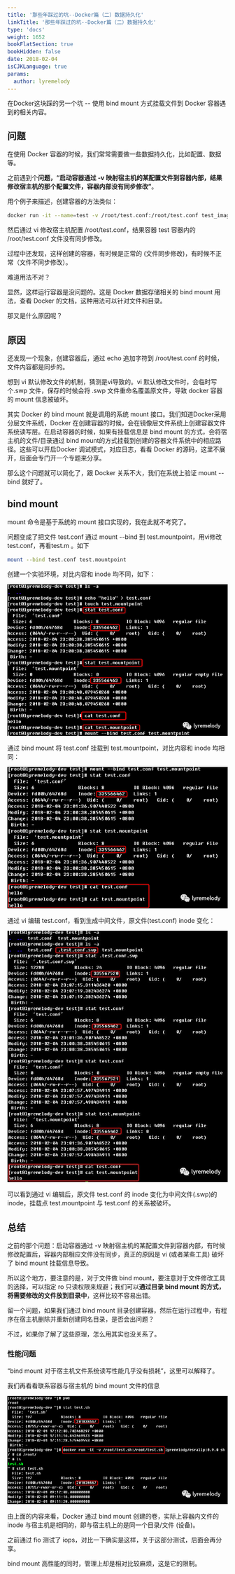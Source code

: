 ```yaml
---
title: '那些年踩过的坑--Docker篇（二）数据持久化'
linkTitle: '那些年踩过的坑--Docker篇（二）数据持久化'
type: 'docs'
weight: 1652
bookFlatSection: true
bookHidden: false
date: 2018-02-04
isCJKLanguage: true
params:
  author: lyremelody
---
```


在Docker这块踩的另一个坑 -- 使用 bind mount 方式挂载文件到 Docker 容器遇到的相关内容。

## **问题**

在使用 Docker 容器的时候，我们常常需要做一些数据持久化，比如配置、数据等。

之前遇到个**问题，“启动容器通过 -v 映射宿主机的某配置文件到容器内部，结果修改宿主机的那个配置文件，容器内部没有同步修改”**。

用个例子来描述，创建容器的方法类似：

```bash
docker run -it --name=test -v /root/test.conf:/root/test.conf test_images:1.0
```

然后通过 vi 修改宿主机配置 /root/test.conf，结果容器 test 容器内的 /root/test.conf 文件没有同步修改。

过程中还发现，这样创建的容器，有时候是正常的 (文件同步修改)，有时候不正常（文件不同步修改）。

难道用法不对？

显然，这样运行容器是没问题的。这是 Docker 数据存储相关的 bind mount 用法，查看 Docker 的文档，这种用法可以针对文件和目录。

那又是什么原因呢？

## **原因**

还发现一个现象，创建容器后，通过 echo 追加字符到 /root/test.conf 的时候，文件内容都是同步的。

想到 vi 默认修改文件的机制，猜测是vi导致的。vi 默认修改文件时，会临时写个.swp 文件，保存的时候会将 .swp 文件重命名覆盖原文件，导致 docker 容器的 mount 信息被破坏。

其实 Docker 的 bind mount 就是调用的系统 mount 接口。我们知道Docker采用分层文件系统，Docker 在创建容器的时候，会在镜像层文件系统上创建容器文件系统读写层。在启动容器的时候，如果有挂载信息是 bind mount 的方式，会将宿主机的文件/目录通过 bind mount的方式挂载到创建的容器文件系统中的相应路径。这些可以开启Docker 调试模式，对应日志，看看 Docker 的源码，这里不展开，后面会专门开一个专题来分享。

那么这个问题就可以简化了，跟 Docker 关系不大，我们在系统上验证 mount --bind 就好了。

## **bind mount**

mount 命令是基于系统的 mount 接口实现的，我在此就不考究了。

问题变成了把文件 test.conf 通过 mount --bind 到 test.mountpoint，用vi修改 test.conf，再看test.m 。如下

```bash
mount --bind test.conf test.mountpoint
```

创建一个实验环境，对比内容和 inode 均不同，如下：

<div align=center><img src="./images/docker-practice-20180204-01.png"></div>

通过 bind mount 将 test.conf 挂载到 test.mountpoint，对比内容和 inode 均相同：

<div align=center><img src="./images/docker-practice-20180204-02.png"></div>

通过 vi 编辑 test.conf，看到生成中间文件，原文件\(test.conf\) inode 变化：

<div align=center><img src="./images/docker-practice-20180204-03.png"></div>

可以看到通过 vi 编辑后，原文件 test.conf 的 inode 变化为中间文件\(.swp\)的inode，挂载点 test.mountpoint 与 test.conf 的关系被破坏。

## **总结**

之前的那个问题：启动容器通过 -v 映射宿主机的某配置文件到容器内部，有时候修改配置后，容器内部相应文件没有同步，真正的原因是 vi (或者某些工具) 破坏了 bind mount 挂载信息导致。

所以这个地方，要注意的是，对于文件做 bind mount，要注意对于文件修改工具的选择，可以指定 ro 只读权限来规避；我们可以**通过目录 bind mount 的方式，将需要修改的文件放到目录中**，这样比较不容易出错。

留一个问题，如果我们通过 bind mount 目录创建容器，然后在运行过程中，有程序在宿主机删除并重新创建同名目录，是否会出问题？

不过，如果你了解了这些原理，怎么用其实也没关系了。

### **性能问题**

“bind mount 对于宿主机文件系统读写性能几乎没有损耗”，这里可以解释了。

我们再看看联系容器与宿主机的 bind mount 文件的信息

<div align=center><img src="./images/docker-practice-20180204-04.png"></div>

由上面的内容来看，Docker 通过 bind mount 创建的卷，实际上容器内文件的 inode 与宿主机是相同的，即与宿主机上的是同一个目录/文件 (设备)。

之前通过 fio 测试了 iops，对比一下确实是这样，关于这部分测试，后面会再分享。

bind mount 高性能的同时，管理上却是相对比较麻烦，这是它的限制。

